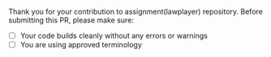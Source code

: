 Thank you for your contribution to assignment(lawplayer) repository.
Before submitting this PR, please make sure:

- [ ] Your code builds cleanly without any errors or warnings
- [ ] You are using approved terminology
